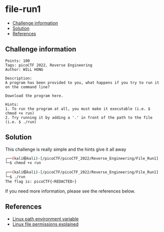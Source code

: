 # file-run1

- [Challenge information](file-run1.md#challenge-information)
- [Solution](file-run1.md#solution)
- [References](file-run1.md#references)

## Challenge information
```
Points: 100
Tags: picoCTF 2022, Reverse Engineering
Author: WILL HONG

Description:
A program has been provided to you, what happens if you try to run it on the command line?

Download the program here.

Hints:
1. To run the program at all, you must make it executable (i.e. $ chmod +x run)
2. Try running it by adding a '.' in front of the path to the file (i.e. $ ./run)
```

## Solution

This challenge is really simple and the hints give it all away
```bash
┌──(kali㉿kali)-[/picoCTF/picoCTF_2022/Reverse_Engineering/File_Run1]
└─$ chmod +x run                    
                                                                                   
┌──(kali㉿kali)-[/picoCTF/picoCTF_2022/Reverse_Engineering/File_Run1]
└─$ ./run  
The flag is: picoCTF{<REDACTED>}     
```

If you need more information, please see the references below.

## References

- [Linux path environment variable](https://linuxconfig.org/linux-path-environment-variable)
- [Linux file permissions explained ](https://www.redhat.com/sysadmin/linux-file-permissions-explained)
